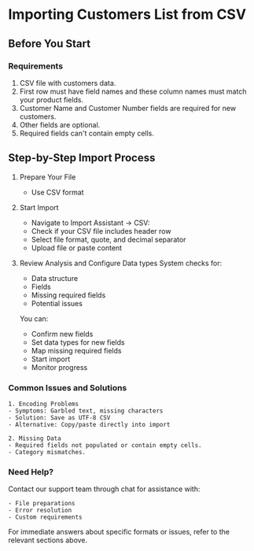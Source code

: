 # Importing Customers List from CSV

## Before You Start
### Requirements
1. CSV file with customers data.
2. First row must have field names and these column names must match your product fields.
3. Customer Name and Customer Number fields are required for new customers.
4. Other fields are optional.
5. Required fields can't contain empty cells.

## Step-by-Step Import Process

1. Prepare Your File
    - Use CSV format
2. Start Import
    - Navigate to Import Assistant → CSV:
    - Check if your CSV file includes header row
    - Select file format, quote, and decimal separator
    - Upload file or paste content

3. Review Analysis and Configure Data types
   System checks for:
    - Data structure
    - Fields
    - Missing required fields
    - Potential issues

   You can:
    - Confirm new fields
    - Set data types for new fields
    - Map missing required fields
    - Start import
    - Monitor progress

### Common Issues and Solutions
    1. Encoding Problems
    - Symptoms: Garbled text, missing characters
    - Solution: Save as UTF-8 CSV
    - Alternative: Copy/paste directly into import

    2. Missing Data
    - Required fields not populated or contain empty cells.
    - Category mismatches.

### Need Help?
Contact our support team through chat for assistance with:

    - File preparations
    - Error resolution
    - Custom requirements

For immediate answers about specific formats or issues, refer to the relevant sections above.